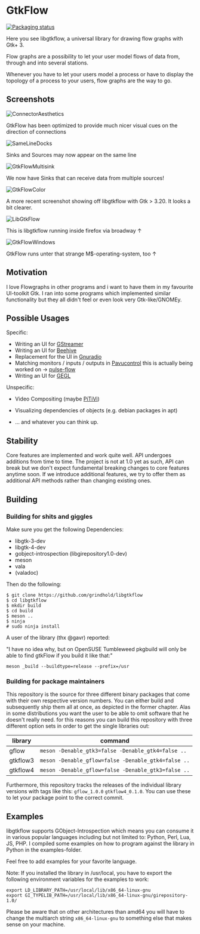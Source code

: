 GtkFlow
=======

[![Packaging status](https://repology.org/badge/vertical-allrepos/libgtkflow.svg)](https://repology.org/project/libgtkflow/versions)

Here you see libgtkflow, a universal library for drawing flow graphs with
Gtk+ 3.

Flow graphs are a possibility to let your user model flows of data from, through
and into several stations.

Whenever you have to let your users model a process or have to display the topology
of a process to your users, flow graphs are the way to go.

Screenshots
-----------

![ConnectorAesthetics](./screenshots/connection_aesthetics.png)

GtkFlow has been optimized to provide much nicer visual cues on the direction of connections

![SameLineDocks](./screenshots/sameline.png)

Sinks and Sources may now appear on the same line

![GtkFlowMultisink](./screenshots/multisink.png)

We now have Sinks that can receive data from multiple sources!

![GtkFlowColor](./screenshots/gtk3-20.png)

A more recent screenshot showing off libgtkflow with Gtk > 3.20. It looks
a bit clearer.

![LibGtkFlow](./screenshots/broadway.png)

This is libgtkflow running inside firefox via broadway ↑

![GtkFlowWindows](./screenshots/windows.png)

GtkFlow runs unter that strange M$-operating-system, too ↑

Motivation
----------

I love Flowgraphs in other programs and i want to have them in my favourite
UI-toolkit Gtk. I ran into some programs which implemented similar functionality
but they all didn't feel or even look very Gtk-like/GNOMEy.

Possible Usages
---------------

Specific:

  * Writing an UI for [GStreamer](http://gstreamer.org)
  * Writing an UI for [Beehive](https://github.com/muesli/beehive)
  * Replacement for the UI in [Gnuradio](http://gnuradio.org)
  * Matching monitors / inputs / outputs in [Pavucontrol](http://freedesktop.org/software/pulseaudio/pavucontrol/) this is actually being worked on → [pulse-flow](https://github.com/benwaffle/pulse-flow)
  * Writing an UI for [GEGL](http://gegl.org)

Unspecific:

  * Video Compositing (maybe [PiTiVi](http://www.pitivi.org))
  * Visualizing dependencies of objects (e.g. debian packages in apt)

  * … and whatever you can think up.

Stability
-------------

Core features are implemented and work quite well.
API undergoes additions from time to time. The project is not at 1.0 yet
as such, API can break but we don't expect fundamental breaking changes
to core features anytime soon. If we introduce additional features, we
try to offer them as additional API methods rather than changing existing
ones.

Building
--------

### Building for shits and giggles

Make sure you get the following Dependencies:

  * libgtk-3-dev
  * libgtk-4-dev
  * gobject-introspection (libgirepository1.0-dev)
  * meson
  * vala
  * (valadoc)

Then do the following:

```
$ git clone https://github.com/grindhold/libgtkflow
$ cd libgtkflow
$ mkdir build
$ cd build
$ meson ..
$ ninja
# sudo ninja install
```

A user of the library (thx @gavr) reported:

"I have no idea why, but on OpenSUSE Tumbleweed pkgbuild will only be able to find gtkFlow if you build it like that:"
```
meson _build --buildtype=release --prefix=/usr
```

### Building for package maintainers

This repository is the source for three different binary packages that come
with their own respective version numbers. You can either build and subsequently
ship them all at once, as depicted in the former chapter.
Alas in some distributions you want the user to be able to omit software that
he doesn't really need. for this reasons you can build this repository with
three different option sets in order to get the single libraries out:

| library | command               |
|---------|-----------------------|
| gflow  | `meson -Denable_gtk3=false -Denable_gtk4=false ..` |
| gtkflow3  | `meson -Denable_gflow=false -Denable_gtk4=false ..` |
| gtkflow4  | `meson -Denable_gflow=false -Denable_gtk3=false ..` |

Furthermore, this repository tracks the releases of the individual library versions
with tags like this: `gflow_1.0.0` `gtkflow4_0.1.0`. You can use these to let
your package point to the correct commit.

Examples
--------

libgtkflow supports GObject-Introspection which means you can consume it in various
popular languages including but not limited to: Python, Perl, Lua, JS, PHP.
I compiled some examples on how to program against the library in Python in the examples-folder.

Feel free to add examples for your favorite language.

Note: If you installed the library in /usr/local, you have to export the following
environment variables for the examples to work:

```
export LD_LIBRARY_PATH=/usr/local/lib/x86_64-linux-gnu
export GI_TYPELIB_PATH=/usr/local/lib/x86_64-linux-gnu/girepository-1.0/
```

Please be aware that on other architectures than amd64 you will have to change the
multiarch string ```x86_64-linux-gnu``` to something else that makes sense on your
machine.
